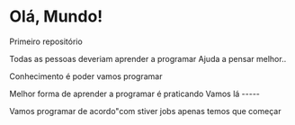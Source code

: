 # Olá, Mundo!
 Primeiro repositório
 
 Todas as pessoas deveriam aprender a programar
 Ajuda a pensar melhor.. 
 
 
 Conhecimento é poder vamos programar
 
 Melhor forma de aprender a programar é praticando
 Vamos lá -----
 
 Vamos programar de acordo"com stiver jobs apenas temos que começar
